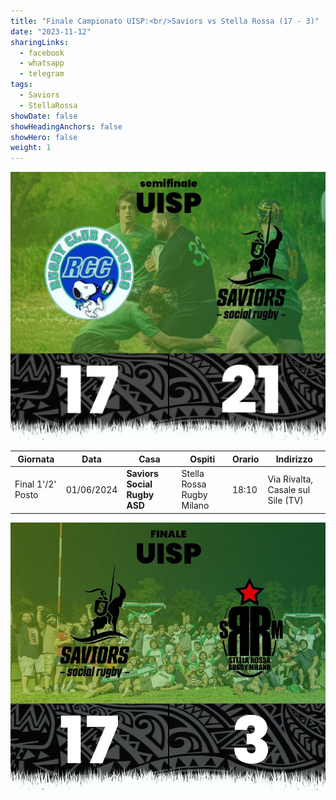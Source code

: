 ```yaml
---
title: "Finale Campionato UISP:<br/>Saviors vs Stella Rossa (17 - 3)"
date: "2023-11-12"
sharingLinks:
  - facebook
  - whatsapp
  - telegram
tags:
  - Saviors
  - StellaRossa
showDate: false
showHeadingAnchors: false
showHero: false
weight: 1
---
```


![](./featured.jpg)

| Giornata          | Data       | Casa                         | Ospiti                    | Orario | Indirizzo                         |
| ----------------- | ---------- | ---------------------------- | ------------------------- | ------ | --------------------------------- |
| Final 1'/2' Posto | 01/06/2024 | **Saviors Social Rugby ASD** | Stella Rossa Rugby Milano | 18:10  | Via Rivalta, Casale sul Sile (TV) |

![](./team.jpg)
